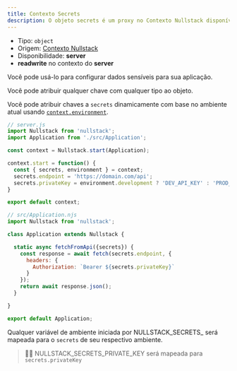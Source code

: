 ```yaml
---
title: Contexto Secrets
description: O objeto secrets é um proxy no Contexto Nullstack disponível no server que você pode usar para configurar dados sensíveis para sua aplicação
---
```


- Tipo: `object`
- Origem: [Contexto Nullstack](/pt-br/contexto#----contexto-nullstack)
- Disponibilidade: **server**
- **readwrite** no contexto do **server**

Você pode usá-lo para configurar dados sensíveis para sua aplicação.

Você pode atribuir qualquer chave com qualquer tipo ao objeto.

Você pode atribuir chaves a `secrets` dinamicamente com base no ambiente atual usando [`context.environment`](/pt-br/contexto-environment).

```jsx
// server.js
import Nullstack from 'nullstack';
import Application from './src/Application';

const context = Nullstack.start(Application);

context.start = function() {
  const { secrets, environment } = context;
  secrets.endpoint = 'https://domain.com/api';
  secrets.privateKey = environment.development ? 'DEV_API_KEY' : 'PROD_API_KEY';
}

export default context;
```

```jsx
// src/Application.njs
import Nullstack from 'nullstack';

class Application extends Nullstack {

  static async fetchFromApi({secrets}) {
    const response = await fetch(secrets.endpoint, {
      headers: {
        Authorization: `Bearer ${secrets.privateKey}`
      }
    });
    return await response.json();
  }

}

export default Application;
```

Qualquer variável de ambiente iniciada por NULLSTACK_SECRETS_ será mapeada para o `secrets` de seu respectivo ambiente.

> 🐱‍💻 NULLSTACK_SECRETS_PRIVATE_KEY será mapeada para `secrets.privateKey`